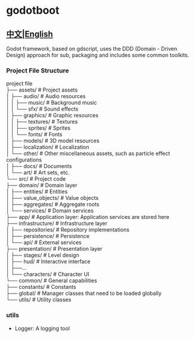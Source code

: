 # godotboot
## [中文](README.md)|[English](README_EN.md)
Godot framework, based on gdscript, uses the DDD (Domain - Driven Design) approach for sub, packaging and includes some common toolkits.
  
### Project File Structure
  
project file  
├── assets/ # Project assets  
│ ├── audio/ # Audio resources  
│ │ ├── music/ # Background music  
│ │ └── sfx/ # Sound effects  
│ ├── graphics/ # Graphic resources  
│ │ ├── textures/ # Textures  
│ │ ├── sprites/ # Sprites  
│ │ └── fonts/ # Fonts  
│ ├── models/ # 3D model resources  
│ ├── localization/ # Localization  
│ └── other/ # Other miscellaneous assets, such as particle effect configurations  
│ 		├── docs/ # Documents  
│ 		└── art/ # Art sets, etc.  
└── src/ # Project code  
	├── domain/ # Domain layer  
	│ ├── entities/ # Entities  
	│ ├── value_objects/ # Value objects  
	│ ├── aggregates/ # Aggregate roots  
	│ └── services/ # Domain services  
	├── app/ # Application layer: Application services are stored here  
	├── infrastructure/ # Infrastructure layer  
	│ ├── repositories/ # Repository implementations  
	│ ├── persistence/ # Persistence  
	│ └── api/ # External services  
	├── presentation/ # Presentation layer  
	│ ├── stages/ # Level design  
	│ ├── hud/ # Interactive interface  
	│ ├──...  
	│ └── characters/ # Character UI  
	└── common/ # General capabilities  
		├── constants/ # Constants  
		├── global/ # Manager classes that need to be loaded globally  
		└── utils/ # Utility classes
  
### utils
+ Logger: A logging tool